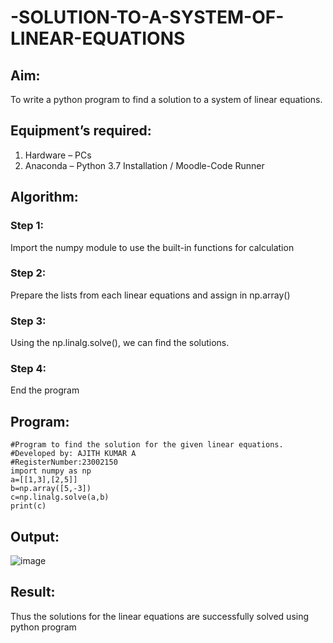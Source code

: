 # -SOLUTION-TO-A-SYSTEM-OF-LINEAR-EQUATIONS
## Aim:
To write a python program to find a solution to a system of linear equations.
## Equipment’s required:
1. 	Hardware – PCs
2. 	Anaconda – Python 3.7 Installation / Moodle-Code Runner
## Algorithm:
### Step 1: 
Import the numpy module to use the built-in functions for calculation
### Step 2: 
Prepare the lists from each linear equations and assign in np.array()
### Step 3: 
Using the np.linalg.solve(), we can find the solutions.
### Step 4: 
End the program




## Program:
```
#Program to find the solution for the given linear equations.
#Developed by: AJITH KUMAR A
#RegisterNumber:23002150
import numpy as np
a=[[1,3],[2,5]]
b=np.array([5,-3])
c=np.linalg.solve(a,b)
print(c)
```

## Output:
![image](https://github.com/Ajith1413/-SOLUTION-TO-A-SYSTEM-OF-LINEAR-EQUATIONS/assets/139842524/21215126-f0ea-4ead-b4fd-f707ac435b48)

## Result: 
Thus the solutions for the linear equations are successfully solved using python program

